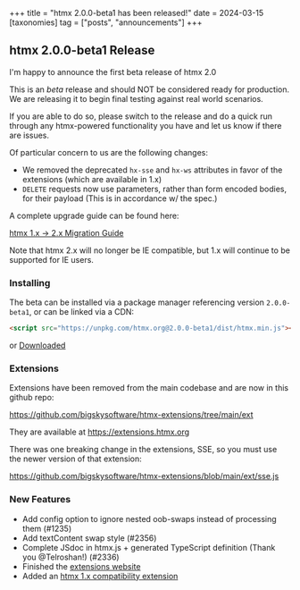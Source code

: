 +++
title = "htmx 2.0.0-beta1 has been released!"
date = 2024-03-15
[taxonomies]
tag = ["posts", "announcements"]
+++

## htmx 2.0.0-beta1 Release

I'm happy to announce the first beta release of htmx 2.0

This is an _beta_ release and should NOT be considered ready for production.  We are releasing it to begin 
final testing against real world scenarios.

If you are able to do so, please switch to the release and do a quick run through any htmx-powered functionality you
have and let us know if there are issues.

Of particular concern to us are the following changes:

* We removed the deprecated `hx-sse` and `hx-ws` attributes in favor of the extensions (which are available in 1.x)
* `DELETE` requests now use parameters, rather than form encoded bodies, for their payload (This is in accordance w/ the spec.)

A complete upgrade guide can be found here:

[htmx 1.x -> 2.x Migration Guide](@/migration-guide-htmx-1.md)

Note that htmx 2.x will no longer be IE compatible, but 1.x will continue to be supported for IE users.

### Installing

The beta can be installed via a package manager referencing version `2.0.0-beta1`, or can be linked via a CDN:

```html
<script src="https://unpkg.com/htmx.org@2.0.0-beta1/dist/htmx.min.js"></script>
```

or <a href="https://unpkg.com/htmx.org@2.0.0-beta1/dist/htmx.min.js" download>Downloaded</a>

### Extensions

Extensions have been removed from the main codebase and are now in this github repo:

<https://github.com/bigskysoftware/htmx-extensions/tree/main/ext>

They are available at <https://extensions.htmx.org>

There was one breaking change in the extensions, SSE, so you must use the newer version of that extension:

https://github.com/bigskysoftware/htmx-extensions/blob/main/ext/sse.js

### New Features

* Add config option to ignore nested oob-swaps instead of processing them (#1235)
* Add textContent swap style (#2356)
* Complete JSdoc in htmx.js + generated TypeScript definition (Thank you @Telroshan!) (#2336)
* Finished the [extensions website](https://extensions.htmx.org)
* Added an [htmx 1.x compatibility extension](https://github.com/bigskysoftware/htmx-extensions/blob/main/src/htmx-1-compat/README.md)
